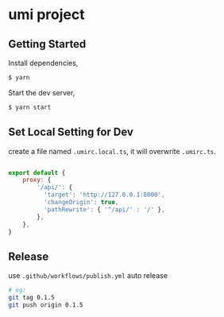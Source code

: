 # umi project

## Getting Started

Install dependencies,

```bash
$ yarn
```

Start the dev server,

```bash
$ yarn start
```

## Set Local Setting for Dev

create a file named `.umirc.local.ts`, it will overwrite `.umirc.ts`.

```js

export default {
    proxy: {
        '/api/': {
          'target': 'http://127.0.0.1:8000',
          'changeOrigin': true,
          'pathRewrite': { '^/api/' : '/' },
        },
    },
}


```

## Release
use `.github/workflows/publish.yml` auto release
```bash
# eg:
git tag 0.1.5        
git push origin 0.1.5

```
